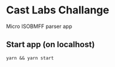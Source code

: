 # Cast Labs Challange
Micro ISOBMFF parser app

## Start app (on localhost)
```
yarn && yarn start
```

